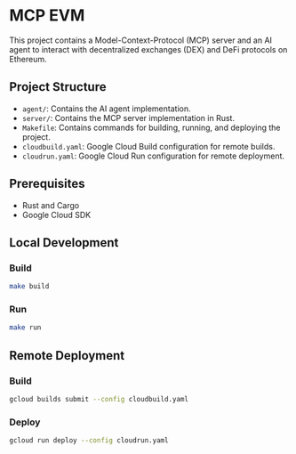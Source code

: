 # MCP EVM

This project contains a Model-Context-Protocol (MCP) server and an AI agent to interact with decentralized exchanges (DEX) and DeFi protocols on Ethereum.

## Project Structure

- `agent/`: Contains the AI agent implementation.
- `server/`: Contains the MCP server implementation in Rust.
- `Makefile`: Contains commands for building, running, and deploying the project.
- `cloudbuild.yaml`: Google Cloud Build configuration for remote builds.
- `cloudrun.yaml`: Google Cloud Run configuration for remote deployment.

## Prerequisites

- Rust and Cargo
- Google Cloud SDK

## Local Development

### Build

```bash
make build
```

### Run

```bash
make run
```

## Remote Deployment

### Build

```bash
gcloud builds submit --config cloudbuild.yaml
```

### Deploy

```bash
gcloud run deploy --config cloudrun.yaml
```
